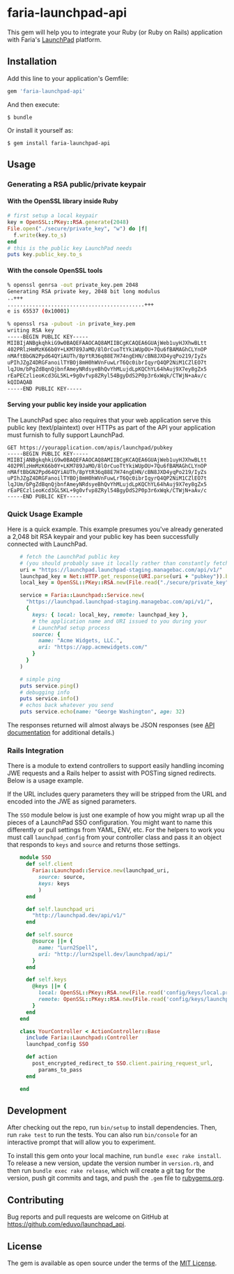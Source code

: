 # faria-launchpad-api

This gem will help you to integrate your Ruby (or Ruby on Rails) application with Faria's [LaunchPad](https://dev.faria.co/launchpad/) platform.


## Installation

Add this line to your application's Gemfile:

```ruby
gem 'faria-launchpad-api'
```

And then execute:

    $ bundle

Or install it yourself as:

    $ gem install faria-launchpad-api


## Usage

### Generating a RSA public/private keypair

#### With the OpenSSL library inside Ruby

```ruby
# first setup a local keypair
key = OpenSSL::PKey::RSA.generate(2048)
File.open("./secure/private_key", "w") do |f|
  f.write(key.to_s)
end
# this is the public key LaunchPad needs
puts key.public_key.to_s
```

#### With the console OpenSSL tools

```bash
% openssl genrsa -out private_key.pem 2048
Generating RSA private key, 2048 bit long modulus
..+++
............................................+++
e is 65537 (0x10001)

% openssl rsa -pubout -in private_key.pem
writing RSA key
-----BEGIN PUBLIC KEY-----
MIIBIjANBgkqhkiG9w0BAQEFAAOCAQ8AMIIBCgKCAQEA6GUAjWeb1uyHJXhwBLtt
402PRlzHmMzK66b0Y+LKM789JaMO/8lOrCuoTtYkiWUpOU+7Qu6fBAMAGhCLYnOP
nMAftBbGN2Ppd64QYiAUTh/8pYtR36q88E7H74ngEHN/cBN8JXD4yqPo219/IyZs
uPIhJZgZ4DRGFanoilTYBOj8mH0hWVnFuwLrT6Qc0ibrIqyrQ4QP2NiM1CZlEO7t
lqJUm/bPgZdBqnQjbnfAmeyNRdsyeBhQvYhMLujdLpKQChYL64hAuj9X7ey8gZx5
rEaPECzlieoKcd3GL5KL+9g0vfvp8ZRyl54BgyDdS2P0p3r6xWqk/CTWjN+aAv/c
kQIDAQAB
-----END PUBLIC KEY-----
```


#### Serving your public key inside your application

The LaunchPad spec also requires that your web application serve this public key (text/plaintext) over HTTPs as part of the API your application must furnish to fully support LaunchPad.

    GET https://yourapplication.com/apis/launchpad/pubkey
    -----BEGIN PUBLIC KEY-----
    MIIBIjANBgkqhkiG9w0BAQEFAAOCAQ8AMIIBCgKCAQEA6GUAjWeb1uyHJXhwBLtt
    402PRlzHmMzK66b0Y+LKM789JaMO/8lOrCuoTtYkiWUpOU+7Qu6fBAMAGhCLYnOP
    nMAftBbGN2Ppd64QYiAUTh/8pYtR36q88E7H74ngEHN/cBN8JXD4yqPo219/IyZs
    uPIhJZgZ4DRGFanoilTYBOj8mH0hWVnFuwLrT6Qc0ibrIqyrQ4QP2NiM1CZlEO7t
    lqJUm/bPgZdBqnQjbnfAmeyNRdsyeBhQvYhMLujdLpKQChYL64hAuj9X7ey8gZx5
    rEaPECzlieoKcd3GL5KL+9g0vfvp8ZRyl54BgyDdS2P0p3r6xWqk/CTWjN+aAv/c
    -----END PUBLIC KEY-----

### Quick Usage Example

Here is a quick example. This example presumes you've already generated a 2,048 bit RSA keypair and your public key has been successfully connected with LaunchPad.


```ruby
    # fetch the LaunchPad public key
    # (you should probably save it locally rather than constantly fetch it)
    uri = "https://launchpad.launchpad-staging.managebac.com/api/v1/"
    launchpad_key = Net::HTTP.get_response(URI.parse(uri + "pubkey")).body
    local_key = OpenSSL::PKey::RSA.new(File.read("./secure/private_key"))

    service = Faria::Launchpad::Service.new(
      "https://launchpad.launchpad-staging.managebac.com/api/v1/",
      {
        keys: { local: local_key, remote: launchpad_key },
        # the application name and URI issued to you during your
        # LaunchPad setup process
        source: {
          name: "Acme Widgets, LLC.",
          uri: "https://app.acmewidgets.com/"
        }
      }
    )

    # simple ping
    puts service.ping()
    # debugging info
    puts service.info()
    # echos back whatever you send
    puts service.echo(name: "George Washington", age: 32)
```

The responses returned will almost always be JSON responses (see [API documentation](https://dev.faria.co/launchpad/) for additional details.)

### Rails Integration

There is a module to extend controllers to support easily handling incoming JWE requests and a Rails helper to assist with POSTing signed redirects.   Below is a usage example.

If the URL includes query parameters they will be stripped from the URL and encoded into the JWE as signed parameters.

The `SSO` module below is just one example of how you might wrap up all the pieces of a LaunchPad SSO configuration.  You might want to name this differently or pull settings from YAML, ENV, etc.  For the helpers to work you must call `launchpad_config` from your controller class and pass it an object that responds to `keys` and `source` and returns those settings.

```ruby
    module SSO
      def self.client
        Faria::Launchpad::Service.new(launchpad_uri,
          source: source,
          keys: keys
          )
      end

      def self.launchpad_uri
        "http://launchpad.dev/api/v1/"
      end

      def self.source
        @source ||= {
          name: "Lurn2Spell",
          uri: "http://lurn2spell.dev/launchpad/api/"
        }
      end

      def self.keys
        @keys ||= {
          local: OpenSSL::PKey::RSA.new(File.read('config/keys/local.priv')),
          remote: OpenSSL::PKey::RSA.new(File.read('config/keys/launchpad.pub'))
        }
      end
    end

    class YourController < ActionController::Base
      include Faria::Launchpad::Controller
      launchpad_config SSO

      def action
        post_encrypted_redirect_to SSO.client.pairing_request_url,
          params_to_pass
      end

    end
```


## Development

After checking out the repo, run `bin/setup` to install dependencies. Then, run `rake test` to run the tests. You can also run `bin/console` for an interactive prompt that will allow you to experiment.

To install this gem onto your local machine, run `bundle exec rake install`. To release a new version, update the version number in `version.rb`, and then run `bundle exec rake release`, which will create a git tag for the version, push git commits and tags, and push the `.gem` file to [rubygems.org](https://rubygems.org).


## Contributing

Bug reports and pull requests are welcome on GitHub at https://github.com/eduvo/launchpad_api.


## License

The gem is available as open source under the terms of the [MIT License](http://opensource.org/licenses/MIT).
